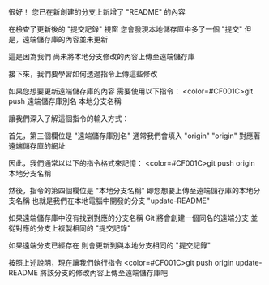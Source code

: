 很好！
您已在新創建的分支上新增了 "README" 的內容

在檢查了更新後的 "提交記錄" 視窗
您會發現本地儲存庫中多了一個 "提交"
但是，遠端儲存庫的內容並未更新

這是因為我們
尚未將本地分支修改的內容上傳至遠端儲存庫

接下來，我們要學習如何透過指令上傳這些修改

如果您想要更新遠端儲存庫的內容
需要使用以下指令：
<color=#CF001C>git push 遠端儲存庫別名 本地分支名稱</color>

讓我們深入了解這個指令的輸入方式：

首先，第三個欄位是 "遠端儲存庫別名"
通常我們會填入 "origin"
"origin" 對應著遠端儲存庫的網址

因此，我們通常以以下的指令格式來記憶：
<color=#CF001C>git push origin 本地分支名稱</color> 

然後，指令的第四個欄位是 "本地分支名稱"
即您想要上傳至遠端儲存庫的本地分支名稱
也就是我們在本地電腦中開發的分支 "update-README"

如果遠端儲存庫中沒有找到對應的分支名稱
Git 將會創建一個同名的遠端分支
並從對應的分支上複製相同的 "提交記錄"

如果遠端分支已經存在
則會更新到與本地分支相同的 "提交記錄"

按照上述說明，現在讓我們執行指令
<color=#CF001C>git push origin update-README</color>
將該分支的修改內容上傳至遠端儲存庫吧
